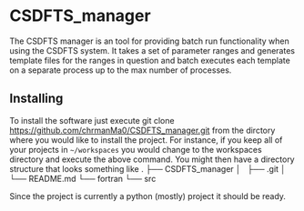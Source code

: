 # CSDFTS_manager
The CSDFTS manager is an tool for providing batch run functionality when using the CSDFTS system.
It takes a set of parameter ranges and generates template files for the ranges in question
and batch executes each template on a separate process up to the max number of processes.

## Installing
To install the software just execute 
    git clone https://github.com/chrmanMa0/CSDFTS_manager.git
from the dirctory where you would like to install the project.
For instance, if you keep all of your projects in `~/workspaces` you would change
to the workspaces directory and execute the above command.  You might then have a
directory structure that looks something like
    .
    ├── CSDFTS_manager
    │   ├── .git
    │   └── README.md
    └── fortran
        └── src

Since the project is currently a python (mostly) project it should be ready.
